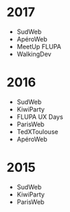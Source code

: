 # 2017

- SudWeb
- ApéroWeb
- MeetUp FLUPA
- WalkingDev

# 2016

- SudWeb
- KiwiParty
- FLUPA UX Days
- ParisWeb
- TedXToulouse
- ApéroWeb

# 2015

- SudWeb
- KiwiParty
- ParisWeb
